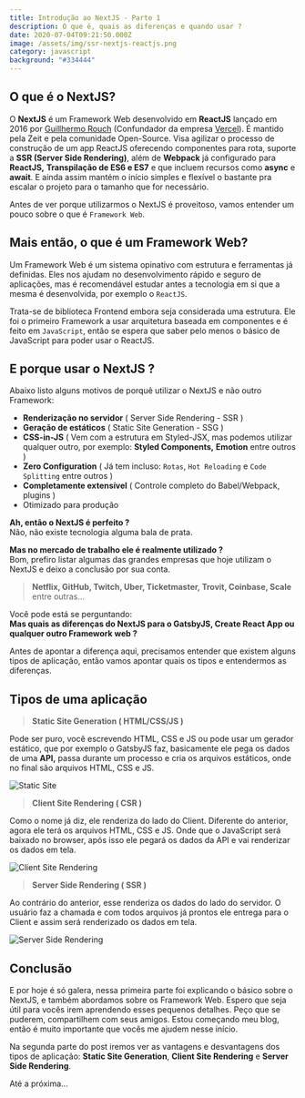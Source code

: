 ```yaml
---
title: Introdução ao NextJS - Parte 1
description: O que é, quais as diferenças e quando usar ?
date: 2020-07-04T09:21:50.000Z
image: /assets/img/ssr-nextjs-reactjs.png
category: javascript
background: "#334444"
---
```


## O que é o NextJS?

O **NextJS** é um Framework Web desenvolvido em **ReactJS** lançado em 2016 por [Guillhermo Rouch](https://github.com/rauchg) (Confundador da empresa [Vercel](https://vercel.com/)). É mantido pela Zeit e pela comunidade Open-Source. Visa agilizar o processo de construção de um app ReactJS oferecendo componentes para rota, suporte a **SSR (Server Side Rendering)**, além de **Webpack** já configurado para **ReactJS,** **Transpilação de ES6 e ES7** e que incluem recursos como **async** e **await**. E ainda assim mantém o início simples e flexível o bastante pra escalar o projeto para o tamanho que for necessário.

Antes de ver porque utilizarmos o NextJS é proveitoso, vamos entender um pouco sobre o que é `Framework Web`.

## Mais então, o que é um Framework Web?

Um Framework Web é um sistema opinativo com estrutura e ferramentas já definidas. Eles nos ajudam no desenvolvimento rápido e seguro de aplicações, mas é recomendável estudar antes a tecnologia em si que a mesma é desenvolvida, por exemplo o `ReactJS`.

Trata-se de biblioteca Frontend embora seja considerada uma estrutura. Ele foi o primeiro Framework a usar arquitetura baseada em componentes e é feito em `JavaScript`, então se espera que saber pelo menos o básico de JavaScript para poder usar o ReactJS.

## E porque usar o NextJS ?

Abaixo listo alguns motivos de porquê utilizar o NextJS e não outro Framework:

- **Renderização no servidor** ( Server Side Rendering - SSR )
- **Geração de estáticos** ( Static Site Generation - SSG )
- **CSS-in-JS** ( Vem com a estrutura em Styled-JSX, mas podemos utilizar qualquer outro, por exemplo: **Styled Components,** **Emotion** entre outros )
- **Zero Configuration** ( Já tem incluso: `Rotas`, `Hot Reloading` e `Code Splitting` entre outros )
- **Completamente extensível** ( Controle completo do Babel/Webpack, plugins )
- Otimizado para produção

**Ah, então o NextJS é perfeito ?**<br/>
Não, não existe tecnologia alguma bala de prata.

**Mas no mercado de trabalho ele é realmente utilizado ?**<br/>
Bom, prefiro listar algumas das grandes empresas que hoje utilizam o NextJS e deixo a conclusão por sua conta.

> **Netflix, GitHub, Twitch, Uber, Ticketmaster, Trovit, Coinbase, Scale** entre outras...

Você pode está se perguntando:<br/>
**Mas quais as diferenças do NextJS para o GatsbyJS, Create React App ou qualquer outro Framework web ?**

Antes de apontar a diferença aqui, precisamos entender que existem alguns tipos de aplicação, então vamos apontar quais os tipos e entendermos as diferenças.

## Tipos de uma aplicação

> **Static Site Generation ( HTML/CSS/JS )**

Pode ser puro, você escrevendo HTML, CSS e JS ou pode usar um gerador estático, que por exemplo o GatsbyJS faz, basicamente ele pega os dados de uma **API,** passa durante um processo e cria os arquivos estáticos, onde no final são arquivos HTML, CSS e JS.

![Static Site](/assets/img/ssg.png "Static Site")

> **Client Site Rendering ( CSR )**

Como o nome já diz, ele renderiza do lado do Client. Diferente do anterior, agora ele terá os arquivos HTML, CSS e JS. Onde que o JavaScript será baixado no browser, após isso ele pegará os dados da API e vai renderizar os dados em tela.

![Client Site Rendering](/assets/img/csr.png "Client Site Rendering")

> **Server Side Rendering ( SSR )**

Ao contrário do anterior, esse renderiza os dados do lado do servidor. O usuário faz a chamada e com todos arquivos já prontos ele entrega para o Client e assim será renderizado os dados em tela.

![Server Side Rendering](/assets/img/ssr.png "Server Side Rendering")

## Conclusão

E por hoje é só galera, nessa primeira parte foi explicando o básico sobre o NextJS, e também abordamos sobre os Framework Web. Espero que seja útil para vocês irem aprendendo esses pequenos detalhes. Peço que se puderem, compartilhem com seus amigos. Estou começando meu blog, então é muito importante que vocês me ajudem nesse início.

Na segunda parte do post iremos ver as vantagens e desvantagens dos tipos de aplicação: **Static Site Generation**, **Client Site Rendering** e **Server Side Rendering**.<br/>

Até a próxima...
